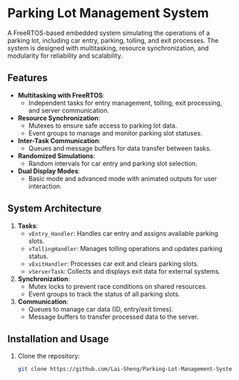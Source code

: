 # Parking Lot Management System

A FreeRTOS-based embedded system simulating the operations of a parking lot, including car entry, parking, tolling, and exit processes. The system is designed with multitasking, resource synchronization, and modularity for reliability and scalability.

## Features

- **Multitasking with FreeRTOS**:
  - Independent tasks for entry management, tolling, exit processing, and server communication.
- **Resource Synchronization**:
  - Mutexes to ensure safe access to parking lot data.
  - Event groups to manage and monitor parking slot statuses.
- **Inter-Task Communication**:
  - Queues and message buffers for data transfer between tasks.
- **Randomized Simulations**:
  - Random intervals for car entry and parking slot selection.
- **Dual Display Modes**:
  - Basic mode and advanced mode with animated outputs for user interaction.

## System Architecture

1. **Tasks**:
   - `vEntry_Handler`: Handles car entry and assigns available parking slots.
   - `vTollingHandler`: Manages tolling operations and updates parking status.
   - `vExitHandler`: Processes car exit and clears parking slots.
   - `vServerTask`: Collects and displays exit data for external systems.
2. **Synchronization**:
   - Mutex locks to prevent race conditions on shared resources.
   - Event groups to track the status of all parking slots.
3. **Communication**:
   - Queues to manage car data (ID, entry/exit times).
   - Message buffers to transfer processed data to the server.

## Installation and Usage

1. Clone the repository:
   ```bash
   git clone https://github.com/Lai-Sheng/Parking-Lot-Management-System-Based-On-FreeRTOS.git
